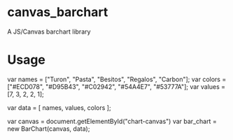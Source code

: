 canvas_barchart
===============

A JS/Canvas barchart library



Usage
=====

var names = ["Turon", "Pasta", "Besitos", "Regalos", "Carbon"];
var colors = ["#ECD078", "#D95B43", "#C02942", "#54A4E7", "#53777A"];
var values = [7, 3, 2, 2, 1];

var data = [ names, values, colors ];

var canvas = document.getElementById("chart-canvas")
var bar_chart = new BarChart(canvas, data);
